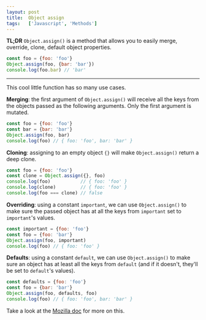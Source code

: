 ```yaml
---
layout: post
title:  Object assign
tags:   ['Javascript', 'Methods']
---
```


**TL;DR** `Object.assign()` is a method that allows you to easily merge, override, clone, default object properties.

``` javascript
const foo = {foo: 'foo'}
Object.assign(foo, {bar: 'bar'})
console.log(foo.bar) // 'bar'
```

<hr>

This cool little function has so many use cases.

**Merging**: the first argument of `Object.assign()` will receive all the keys from the objects passed as the following arguments. Only the first argument is mutated.
```javascript
const foo = {foo: 'foo'}
const bar = {bar: 'bar'}
Object.assign(foo, bar)
console.log(foo) // { foo: 'foo', bar: 'bar' }
```

**Cloning**: assigning to an empty object `{}` will make `Object.assign()` return a deep clone.
```javascript
const foo = {foo: 'foo'}
const clone = Object.assign({}, foo)
console.log(foo)           // { foo: 'foo' }
console.log(clone)         // { foo: 'foo' }
console.log(foo === clone) // false
```

**Overriding**: using a constant `important`, we can use `Object.assign()` to make sure the passed object has at all the keys from `important` set to `important`'s values.
```javascript
const important = {foo: 'foo'}
const foo = {foo: 'bar'}
Object.assign(foo, important)
console.log(foo) // { foo: 'foo' }
```

**Defaults**: using a constant `default`, we can use `Object.assign()` to make sure an object has at least all the keys from `default` (and if it doesn't, they'll be set to `default`'s values).
```javascript
const defaults = {foo: 'foo'}
const foo = {bar: 'bar'}
Object.assign(foo, defaults, foo)
console.log(foo) // { foo: 'foo', bar: 'bar' }
```

Take a look at the [Mozilla doc](https://developer.mozilla.org/en-US/docs/Web/JavaScript/Reference/Global_Objects/Object/assign) for more on this.